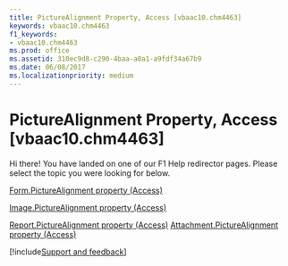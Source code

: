 ```yaml
---
title: PictureAlignment Property, Access [vbaac10.chm4463]
keywords: vbaac10.chm4463
f1_keywords:
- vbaac10.chm4463
ms.prod: office
ms.assetid: 310ec9d8-c290-4baa-a0a1-a9fdf34a67b9
ms.date: 06/08/2017
ms.localizationpriority: medium
---
```



# PictureAlignment Property, Access [vbaac10.chm4463]

Hi there! You have landed on one of our F1 Help redirector pages. Please select the topic you were looking for below.

[Form.PictureAlignment property (Access)](https://msdn.microsoft.com/library/8e6c09ac-9e2e-14b2-c3cf-09be95cd10b8%28Office.15%29.aspx)

[Image.PictureAlignment property (Access)](https://msdn.microsoft.com/library/e0ebec64-9a26-859e-b9fd-5f4a47253bba%28Office.15%29.aspx)

[Report.PictureAlignment property (Access)](https://msdn.microsoft.com/library/d038e65b-c258-b6b7-ce53-87b9a60e74e3%28Office.15%29.aspx)
[Attachment.PictureAlignment property (Access)](https://msdn.microsoft.com/library/505daae0-8321-cce0-028a-ff6c2ac16245%28Office.15%29.aspx)

[!include[Support and feedback](~/includes/feedback-boilerplate.md)]